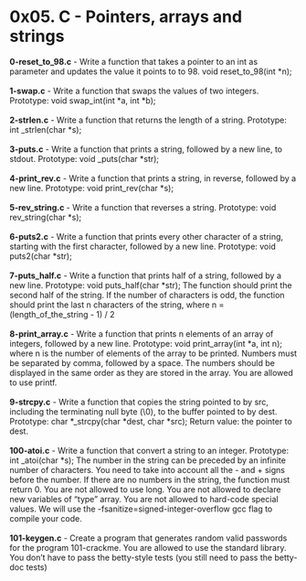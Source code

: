 # 0x05. C - Pointers, arrays and strings<br/>
**0-reset_to_98.c** - Write a function that takes a pointer to an int as parameter and updates the value it points to to 98. void reset_to_98(int *n);<br/><br/>
**1-swap.c** - Write a function that swaps the values of two integers. Prototype: void swap_int(int *a, int *b);<br/><br/>
**2-strlen.c** - Write a function that returns the length of a string. Prototype: int _strlen(char *s);<br/><br/>
**3-puts.c** - Write a function that prints a string, followed by a new line, to stdout. Prototype: void _puts(char *str);<br/><br/>
**4-print_rev.c** - Write a function that prints a string, in reverse, followed by a new line. Prototype: void print_rev(char *s);<br/><br/>
**5-rev_string.c** - Write a function that reverses a string. Prototype: void rev_string(char *s);<br/><br/>
**6-puts2.c** - Write a function that prints every other character of a string, starting with the first character, followed by a new line. Prototype: void puts2(char *str);<br/><br/>
**7-puts_half.c** - Write a function that prints half of a string, followed by a new line. Prototype: void puts_half(char *str); The function should print the second half of the string. If the number of characters is odd, the function should print the last n characters of the string, where n = (length_of_the_string - 1) / 2<br/><br/>
**8-print_array.c** - Write a function that prints n elements of an array of integers, followed by a new line. Prototype: void print_array(int *a, int n); where n is the number of elements of the array to be printed. Numbers must be separated by comma, followed by a space. The numbers should be displayed in the same order as they are stored in the array. You are allowed to use printf.<br/><br/>
**9-strcpy.c** - Write a function that copies the string pointed to by src, including the terminating null byte (\0), to the buffer pointed to by dest. Prototype: char *_strcpy(char *dest, char *src); Return value: the pointer to dest.<br/><br/>
**100-atoi.c** - Write a function that convert a string to an integer. Prototype: int _atoi(char *s); The number in the string can be preceded by an infinite number of characters. You need to take into account all the - and + signs before the number. If there are no numbers in the string, the function must return 0. You are not allowed to use long. You are not allowed to declare new variables of “type” array. You are not allowed to hard-code special values. We will use the -fsanitize=signed-integer-overflow gcc flag to compile your code.<br/><br/>
**101-keygen.c** - Create a program that generates random valid passwords for the program 101-crackme. You are allowed to use the standard library. You don’t have to pass the betty-style tests (you still need to pass the betty-doc tests)<br/><br/>
